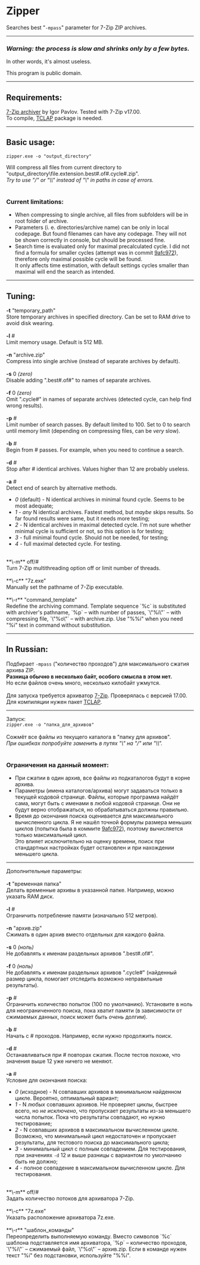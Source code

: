 # Zipper
Searches best "`-mpass`" parameter for 7-Zip ZIP archives.

---
### *Warning: the process is slow and shrinks only by a few bytes.*
In other words, it's almost useless.

This program is public domain.

---
## Requirements:

[7-Zip archiver](http://7-zip.org/) by Igor Pavlov. Tested with 7-Zip v17.00.<br>
To compile, [TCLAP](https://sourceforge.net/projects/tclap/) package is needed.

---
## Basic usage:

`zipper.exe -o "output_directory"`

Will compress all files from current directory to "output_directory\file.extension.best#.of#.cycle#.zip".<br>
*Try to use "/" or "\\\\" instead of "\\" in paths in case of errors.*<br>
<br>
### Current limitations:
- When compressing to single archive, all files from subfolders will be in root folder of archive.
- Parameters (i. e. directories/archive name) can be only in local codepage. But found filenames can have any codepage. They will not be shown correctly in console, but should be processed fine.
- Search time is evaluated only for maximal precalculated cycle. I did not find a formula for smaller cycles (attempt was in commit [9afc972](https://github.com/VaKonS/zipper/commit/9afc972fc2c1e054012ddc0934c90ca464bf7603)), therefore only maximal possible cycle will be found.<br>It only affects time estimation, with default settings cycles smaller than maximal will end the search as intended.

---
## Tuning:

**\-t** "temporary_path"<br>
Store temporary archives in specified directory. Can be set to RAM drive to avoid disk wearing.<br>
<br>
**\-l** #<br>
Limit memory usage. Default is 512 MB.<br>
<br>
**\-n** "archive.zip"<br>
Compress into single archive (instead of separate archives by default).<br>
<br>
**\-s** 0 *(zero)*<br>
Disable adding ".best#.of#" to names of separate archives.<br>
<br>
**\-f** 0 *(zero)*<br>
Omit ".cycle#" in names of separate archives (detected cycle, can help find wrong results).<br>
<br>
**\-p** #<br>
Limit number of search passes. By default limited to 100. Set to 0 to search until memory limit (depending on compressing files, can be *very* slow).<br>
<br>
**\-b** #<br>
Begin from # passes. For example, when you need to continue a search.<br>
<br>
**\-d** #<br>
Stop after # identical archives. Values higher than 12 are probably useless.<br>
<br>
**\-a** #<br>
Detect end of search by alternative methods.<br>
- *0* (default) - N identical archives in minimal found cycle. Seems to be most adequate;<br>
- *1* - *any* N identical archives. Fastest method, but *maybe* skips results. So far found results were same, but it needs more testing;<br>
- *2* - N identical archives in maximal detected cycle. I'm not sure whether minimal cycle is sufficient or not, so this option is for testing;<br>
- *3* - full minimal found cycle. Should not be needed, for testing;<br>
- *4* - full maximal detected cycle. For testing.

<br>
**\-m** off/#<br>
Turn 7-Zip multithreading option off or limit number of threads.<br>
<br>
**\-c** "7z.exe"<br>
Manually set the pathname of 7-Zip executable.<br>
<br>
**\-r** "command_template"<br>
Redefine the archiving command. Template sequence `%c` is substituted with archiver's pathname, `%p`&nbsp;– with number of passes, `\"%i\"`&nbsp;– with compressing file, `\"%o\"`&nbsp;– with archive.zip. Use "%%i" when you need "%i" text in command without substitution.

---
## In Russian:

Подбирает `-mpass` ("количество проходов") для максимального сжатия архива ZIP.<br>
**Разница обычно в несколько байт, особого смысла в этом нет.**<br>
Но если файлов очень много, несколько килобайт ужмутся.<br>
<br>
Для запуска требуется архиватор [7-Zip](http://7-zip.org/). Проверялась с версией 17.00.<br>
Для компиляции нужен пакет [TCLAP](https://sourceforge.net/projects/tclap/).<br>

---
Запуск:<br>
`zipper.exe -o "папка_для_архивов"`<br>
<br>
Сожмёт все файлы из текущего каталога в "папку для архивов".<br>
*При ошибках попробуйте заменить в путях "\\" на "/" или "\\\\".*<br>
<br>
### Ограничения на данный момент:
- При сжатии в один архив, все файлы из подкаталогов будут в корне архива.
- Параметры (имена каталогов/архива) могут задаваться только в текущей кодовой странице. Файлы, которые программа найдёт сама, могут быть с именами в любой кодовой странице. Они не будут верно отображаться, но обрабатываться должны правильно.
- Время до окончания поиска оценивается для максимального вычисленного цикла. Я не нашёл точной формулы размера меньших циклов (попытка была в коммите [9afc972](https://github.com/VaKonS/zipper/commit/9afc972fc2c1e054012ddc0934c90ca464bf7603)), поэтому вычисляется только максимальный цикл.<br>Это влияет исключительно на оценку времени, поиск при стандартных настройках будет остановлен и при нахождении меньшего цикла.

---
Дополнительные параметры:<br>
<br>
**\-t** "временная папка"<br>
Делать временные архивы в указанной папке. Например, можно указать RAM диск.<br>
<br>
**\-l** #<br>
Ограничить потребление памяти (изначально 512 метров).<br>
<br>
**\-n** "архив.zip"<br>
Сжимать в один архив вместо отдельных для каждого файла.<br>
<br>
**\-s** 0 *(ноль)*<br>
Не добавлять к именам раздельных архивов ".best#.of#".<br>
<br>
**\-f** 0 *(ноль)*<br>
Не добавлять к именам раздельных архивов ".cycle#" (найденный размер цикла, помогает отследить возможно неправильные результаты).<br>
<br>
**\-p** #<br>
Ограничить количество попыток (100 по умолчанию). Установите в ноль для неограниченного поиска, пока хватит памяти (в зависимости от сжимаемых данных, поиск может быть *очень* долгим).<br>
<br>
**\-b** #<br>
Начать с # проходов. Например, если нужно продолжить поиск.<br>
<br>
**\-d** #<br>
Останавливаться при # повторах сжатия. После тестов похоже, что значения выше 12 уже ничего не меняют.<br>
<br>
**\-a** #<br>
Условие для окончания поиска:<br>
- *0* (исходное) - N совпавших архивов в минимальном найденном цикле. Вероятно, оптимальный вариант;<br>
- *1* - N *любых* совпавших архивов. Не проверяет циклы, быстрее всего, но *не исключено*, что пропускает результаты из-за меньшего числа попыток. Пока что результаты совпадают, но нужно тестирование;<br>
- *2* - N совпавших архивов в максимальном вычисленном цикле. Возможно, что минимальный цикл недостаточен и пропускает результаты, для тестового поиска до максимального цикла;<br>
- *3* - минимальный цикл с полным совпадением. Для тестирования, при значениях `-d` 12 и выше разницы с вариантом по умолчанию быть не должно;<br>
- *4* - полное совпадение в максимальном вычисленном цикле. Для тестирования.

<br>
**\-m** off/#<br>
Задать количество потоков для архиватора 7-Zip.<br>
<br>
**\-c** "7z.exe"<br>
Указать расположение архиватора 7z.exe.<br>
<br>
**\-r** "шаблон_команды"<br>
Переопределить выполняемую команду. Вместо символов `%c` шаблона подставляется имя архиватора, `%p`&nbsp;– количество проходов, `\"%i\"`&nbsp;– сжимаемый файл, `\"%o\"`&nbsp;– архив.zip. Если в команде нужен текст "%i" без подстановки, используйте "%%i".
